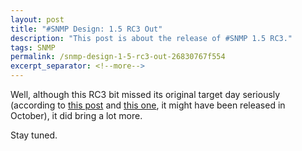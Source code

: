 ```yaml
---
layout: post
title: "#SNMP Design: 1.5 RC3 Out"
description: "This post is about the release of #SNMP 1.5 RC3."
tags: SNMP
permalink: /snmp-design-1-5-rc3-out-26830767f554
excerpt_separator: <!--more-->
---
```

Well, although this RC3 bit missed its original target day seriously (according to [this post](/snmp-design-the-first-performance-analysis-fa3b7f884253) and [this one](/snmp-design-changes-from-steve-and-latest-news-2a448a7568a7), it might have been released in October), it did bring a lot more.

Stay tuned.
<!--more-->
